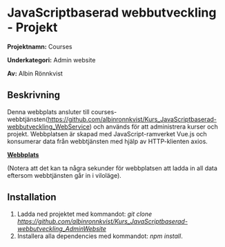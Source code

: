 # JavaScriptbaserad webbutveckling - Projekt
__Projektnamn:__ Courses

__Underkategori:__ Admin website

__Av:__ Albin Rönnkvist
## Beskrivning
Denna webbplats ansluter till courses-webbtjänsten(https://github.com/albinronnkvist/Kurs_JavaScriptbaserad-webbutveckling_WebService) och används för att administrera kurser och projekt. Webbplatsen är skapad med JavaScript-ramverket Vue.js och konsumerar data från webbtjänsten med hjälp av HTTP-klienten axios.

[__Webbplats__](https://albinronnkvist.se/skola/dt162g/projekt/admin/index.html) 

(Notera att det kan ta några sekunder för webbplatsen att ladda in all data eftersom webbtjänsten går in i viloläge).
## Installation
1. Ladda ned projektet med kommandot: _git clone https://github.com/albinronnkvist/Kurs_JavaScriptbaserad-webbutveckling_AdminWebsite_
2. Installera alla dependencies med kommandot: _npm install_.
